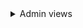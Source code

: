<details> 
<summary> Admin views</summary>

### Users list
![User list](https://awo.jpruezkiez.com/sc7zDq.png)

### Specific user profile

![User Profile via admin view](https://awo.jpruezkiez.com/618dNU.png)
**Note: user personal profile resembles the image above**

 ### Admin orders view

![Orders View](https://awo.jpruezkiez.com/qOKhzn.png)

</details>